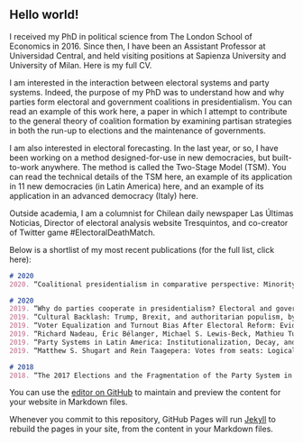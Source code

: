 ## Hello world!

I received my PhD in political science from The London School of Economics in 2016. Since then, I have been an Assistant Professor at Universidad Central, and held visiting positions at Sapienza University and University of Milan. Here is my full CV.

I am interested in the interaction between electoral systems and party systems. Indeed, the purpose of my PhD was to understand how and why parties form electoral and government coalitions in presidentialism. You can read an example of this work here, a paper in which I attempt to contribute to the general theory of coalition formation by examining partisan strategies in both the run-up to elections and the maintenance of governments.

I am also interested in electoral forecasting. In the last year, or so, I have been working on a method designed-for-use in new democracies, but built-to-work anywhere. The method is called the Two-Stage Model (TSM). You can read the technical details of the TSM here, an example of its application in 11 new democracies (in Latin America) here, and an example of its application in an advanced democracy (Italy) here.

Outside academia, I am a columnist for Chilean daily newspaper Las Últimas Noticias, Director of electoral analysis website Tresquintos, and co-creator of Twitter game #ElectoralDeathMatch.

Below is a shortlist of my most recent publications (for the full list, click here):

```markdown
# 2020
2020. “Coalitional presidentialism in comparative perspective: Minority presidents in multiparty systems, by Paul Chaisty, Nic Cheeseman, and Timothy J. Power.” Party Politics. (Forthcoming).

# 2020
2019. “Why do parties cooperate in presidentialism? Electoral and government coalition formation in Latin America.” Revista de Estudios Políticos 186(4): 171-199. [doi]
2019. “Cultural Backlash: Trump, Brexit, and authoritarian populism, by Pippa Norris and Ronald Inglehart.” Democratization 26(7): 1323-1325. [doi]
2019. “Voter Equalization and Turnout Bias After Electoral Reform: Evidence from Chile’s Voluntary Voting Law.” Latin American Politics and Society 61(4): 23-46. [doi]
2019. “Richard Nadeau, Éric Bélanger, Michael S. Lewis-Beck, Mathieu Turgeon and Françoi Gélinean, Latin American Elections: Choice and Change.” Journal of Latin American Studies 51(3): 721-723. [doi]
2019. “Party Systems in Latin America: Institutionalization, Decay, and Collapse, by Scott Mainwaring (Eds.).” Democratization 26(3): 554-555. [doi]
2019. “Matthew S. Shugart and Rein Taagepera: Votes from seats: Logical models of electoral systems.” Public Choice 178(1-2): 311-313. [doi]

# 2018
2018. “The 2017 Elections and the Fragmentation of the Party System in Chile.” Revista Chilena de Derecho y Ciencia Política 9(2): 204-229. [doi]
```

You can use the [editor on GitHub](https://github.com/kennethbunker/kennethbunker.github.io/edit/master/README.md) to maintain and preview the content for your website in Markdown files.

Whenever you commit to this repository, GitHub Pages will run [Jekyll](https://jekyllrb.com/) to rebuild the pages in your site, from the content in your Markdown files.
